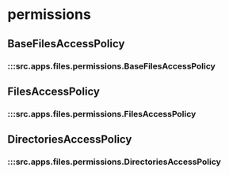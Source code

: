 # permissions

## BaseFilesAccessPolicy

### :::src.apps.files.permissions.BaseFilesAccessPolicy

## FilesAccessPolicy

### :::src.apps.files.permissions.FilesAccessPolicy

## DirectoriesAccessPolicy

### :::src.apps.files.permissions.DirectoriesAccessPolicy

